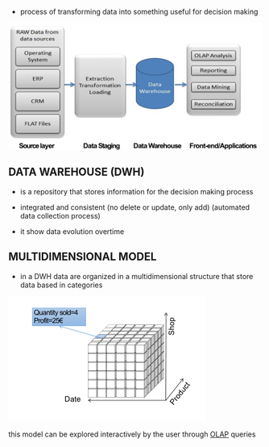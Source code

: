- process of transforming data into something useful for decision making 

![](../assets/Pasted%20image%2020230928151132.png)

## DATA WAREHOUSE (DWH)

- is a repository that stores information for the decision making process

- integrated and consistent (no delete or update, only add) (automated data collection process)

- it show data evolution overtime

## MULTIDIMENSIONAL MODEL

-  in a DWH data are organized in a multidimensional structure that store data based in categories

![](../assets/Pasted%20image%2020230928152914.png)

this model can be explored interactively by the user through [OLAP](OLAP.md) queries  